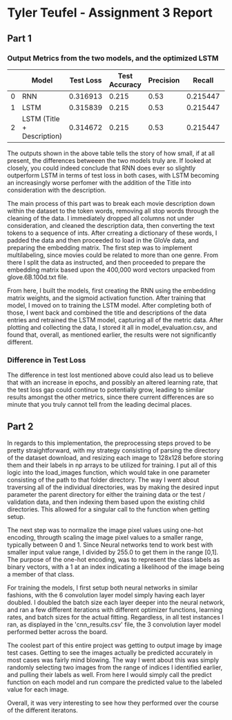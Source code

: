 # Tyler Teufel - Assignment 3 Report

## Part 1

### Output Metrics from the two models, and the optimized LSTM

|     | Model                      | Test Loss | Test Accuracy | Precision | Recall   | F1 Score |
| --- | -------------------------- | --------- | ------------- | --------- | -------- | -------- |
| 0   | RNN                        | 0.316913  | 0.215         | 0.53      | 0.215447 | 0.306358 |
| 1   | LSTM                       | 0.315839  | 0.215         | 0.53      | 0.215447 | 0.306358 |
| 2   | LSTM (Title + Description) | 0.314672  | 0.215         | 0.53      | 0.215447 | 0.306358 |

The outputs shown in the above table tells the story of how small, if at all present, the differences betweeen the two models truly are. If looked at closely, you could indeed conclude that RNN does ever so slightly outperform LSTM in terms of test loss in both cases, with LSTM becoming an increasingly worse perfomer with the addition of the Title into consideration with the description.

The main process of this part was to break each movie description down within the dataset to the token words, removing all stop words through the cleaning of the data. I immediately dropped all columns not under consideration, and cleaned the description data, then converting the text tokens to a sequence of ints. After crreating a dictionary of these words, I padded the data and then proceeded to load in the GloVe data, and preparing the embedding matrix. The first step was to implement multilabeling, since movies could be related to more than one genre. From there I split the data as instructed, and then proceeded to prepare the embedding matrix based upon the 400,000 word vectors unpacked from glove.6B.100d.txt file.

From here, I built the models, first creating the RNN using the embedding matrix weights, and the sigmoid activation function. After training that model, I moved on to training the LSTM model. After completing both of those, I went back and combined the title and descriptions of the data entries and retrained the LSTM model, capturing all of the metric data. After plotting and collecting the data, I stored it all in model_evaluation.csv, and found that, overall, as mentioned earlier, the results were not significantly different.

### Difference in Test Loss

The difference in test lost mentioned above could also lead us to believe that with an increase in epochs, and possibly an altered learning rate, that the test loss gap could continue to potentially grow, leading to similar results amongst the other metrics, since there current differences are so minute that you truly cannot tell from the leading decimal places.

## Part 2

In regards to this implementation, the preprocessing steps proved to be pretty straightforward, with my strategy consisting of parsing the directory of the dataset download, and resizing each image to 128x128 before storing them and their labels in np arrays to be utilized for training. I put all of this logic into the load_images function, which would take in one parameter consisting of the path to that folder directory. The way I went about traversing all of the individual directories, was by making the desired input parameter the parent directory for either the training data or the test / validation data, and then indexing them based upon the existing child directories. This allowed for a singular call to the function when getting setup.

The next step was to normalize the image pixel values using one-hot encoding, througth scaling the image pixel values to a smaller range, typically between 0 and 1. Since Neural networks tend to work best with smaller input value range, I divided by 255.0 to get them in the range [0,1]. The purpose of the one-hot encoding, was to represent the class labels as binary vectors, with a 1 at an index indicating a likelihood of the image being a member of that class.

For training the models, I first setup both neural networks in similar fashions, with the 6 convolution layer model simply having each layer doubled. I doubled the batch size each layer deeper into the neural network, and ran a few different iterations with different optimizer functions, learning rates, and batch sizes for the actual fitting. Regardless, in all test instances I ran, as displayed in the 'cnn_results.csv' file, the 3 convolution layer model performed better across the board.

The coolest part of this entire project was getting to output image by image test cases. Getting to see the images actually be predicted accurately in most cases was fairly mind blowing. The way I went about this was simply randomly selecting two images from the range of indices I identified earlier, and pulling their labels as well. From here I would simply call the predict function on each model and run compare the predicted value to the labeled value for each image.

Overall, it was very interesting to see how they performed over the course of the different iteratons.
